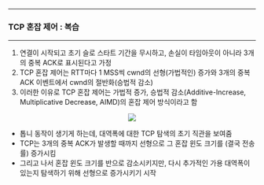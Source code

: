 -----
### TCP 혼잡 제어 : 복습
-----
1. 연결이 시작되고 초기 슬로 스타트 기간을 무시하고, 손실이 타임아웃이 아니라 3개의 중복 ACK로 표시된다고 가정
2. TCP 혼잡 제어는 RTT마다 1 MSS씩 cwnd의 선형(가법적인) 증가와 3개의 중복 ACK 이벤트에서 cwnd의 절반화(승법적 감소)
3. 이러한 이유로 TCP 혼잡 제어는 가법적 증가, 승법적 감소(Additive-Increase, Multiplicative Decrease, AIMD)의 혼잡 제어 방식이라고 함
<div align="center">
<img src="https://github.com/user-attachments/assets/82577389-c7b3-4d98-9ac9-a7e905d9ae05">
</div>

  - 톱니 동작이 생기게 하는데, 대역폭에 대한 TCP 탐색의 초기 직관을 보여줌
  - TCP는 3개의 중복 ACK가 발생할 때까지 선형으로 그 혼잡 윈도 크기를 (결국 전송률) 증가시킴
  - 그리고 나서 혼잡 윈도 크기를 반으로 감소시키지만, 다시 추가적인 가용 대역폭이 있는지 탐색하기 위해 선형으로 증가시키기 시작
